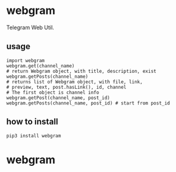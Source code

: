 # webgram

Telegram Web Util.

## usage

```
import webgram
webgram.get(channel_name) 
# return Webgram object, with title, description, exist
webgram.getPosts(channel_name)
# returns list of Webgram object, with file, link, 
# preview, text, post.hasLink(), id, channel
# The first object is channel info
webgram.getPost(channel_name, post_id)
webgram.getPosts(channel_name, post_id) # start from post_id
```

## how to install

`pip3 install webgram`
# webgram
